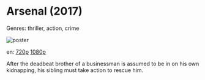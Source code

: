 # Arsenal (2017)

Genres: thriller, action, crime

![poster](http://image.tmdb.org/t/p/w500/6tkmf3MrA3SKoBnVeBJsqXuLJ9a.jpg)

en:
  [720p](magnet:?xt=urn:btih:43C3233E8DF685A3C1E9BB00C37B3415279995E8&tr=udp://glotorrents.pw:6969/announce&tr=udp://tracker.opentrackr.org:1337/announce&tr=udp://torrent.gresille.org:80/announce&tr=udp://tracker.openbittorrent.com:80&tr=udp://tracker.coppersurfer.tk:6969&tr=udp://tracker.leechers-paradise.org:6969&tr=udp://p4p.arenabg.ch:1337&tr=udp://tracker.internetwarriors.net:1337)
  [1080p](magnet:?xt=urn:btih:8F58EC2C186E2B85621C9BC98F0C0F29AF71107C&tr=udp://glotorrents.pw:6969/announce&tr=udp://tracker.opentrackr.org:1337/announce&tr=udp://torrent.gresille.org:80/announce&tr=udp://tracker.openbittorrent.com:80&tr=udp://tracker.coppersurfer.tk:6969&tr=udp://tracker.leechers-paradise.org:6969&tr=udp://p4p.arenabg.ch:1337&tr=udp://tracker.internetwarriors.net:1337)
  


After the deadbeat brother of a businessman is assumed to be in on his own kidnapping, his sibling must take action to rescue him.